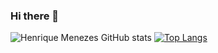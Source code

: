### Hi there 👋

<!--
**HenriqueDMenezes/HenriqueDMenezes** is a ✨ _special_ ✨ repository because its `README.md` (this file) appears on your GitHub profile.

Here are some ideas to get you started:

- 🔭 I’m currently working on ...
- 🌱 I’m currently learning ...
- 👯 I’m looking to collaborate on ...
- 🤔 I’m looking for help with ...
- 💬 Ask me about ...
- 📫 How to reach me: ...
- 😄 Pronouns: ...
- ⚡ Fun fact: ...
-->

![Henrique Menezes GitHub stats](https://github-readme-stats.vercel.app/api?username=HenriqueDMenezes&show_icons=true&theme=dark)
[![Top Langs](https://github-readme-stats.vercel.app/api/top-langs/?username=HenriqueDMenezes&layout=compact)](https://github.com/HenriqueDMenezes/github-readme-stats)


